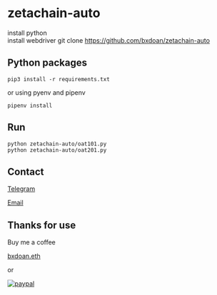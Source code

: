 # zetachain-auto

install python  
install webdriver
git clone https://github.com/bxdoan/zetachain-auto 

## Python packages
```shell
pip3 install -r requirements.txt
```
or using pyenv and pipenv
```shell
pipenv install
```

## Run
```shell
python zetachain-auto/oat101.py
python zetachain-auto/oat201.py  
```

## Contact
[Telegram](https://t.me/bxdoan)

[Email](mailto:hi@bxdoan.com)

## Thanks for use
Buy me a coffee

[bxdoan.eth](https://etherscan.io/address/0x610322AeF748238C52E920a15Dd9A8845C9c0318)

or

[![paypal](https://www.paypalobjects.com/en_US/i/btn/btn_donateCC_LG.gif)](https://paypal.me/bxdoan)
